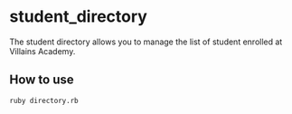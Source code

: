 # student_directory #

The student directory allows you to manage the list of student enrolled at Villains Academy.

## How to use ##

```shell
ruby directory.rb
```

